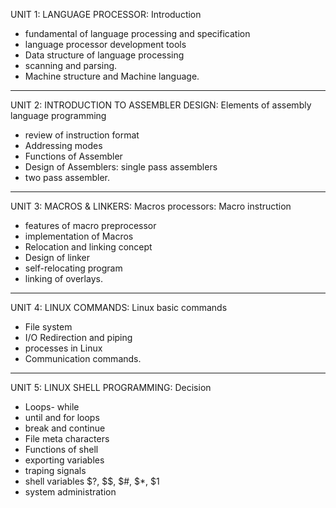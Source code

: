 UNIT 1: LANGUAGE PROCESSOR: Introduction

- fundamental of language processing and specification
- language processor development tools
- Data structure of language processing
- scanning and parsing.
- Machine structure and Machine language.

---

UNIT 2: INTRODUCTION TO ASSEMBLER DESIGN: Elements of assembly language programming

- review of instruction format
- Addressing modes
- Functions of Assembler
- Design of Assemblers: single pass assemblers
- two pass assembler.

---

UNIT 3: MACROS & LINKERS: Macros processors: Macro instruction

- features of macro preprocessor
- implementation of Macros
- Relocation and linking concept
- Design of linker
- self-relocating program
- linking of overlays.

---

UNIT 4: LINUX COMMANDS: Linux basic commands

- File system
- I/O Redirection and piping
- processes in Linux
- Communication commands.

---

UNIT 5: LINUX SHELL PROGRAMMING: Decision

- Loops- while
- until and for loops
- break and continue
- File meta characters
- Functions of shell
- exporting variables
- traping signals
- shell variables $?, $$, $#, $\*, $1
- system administration
